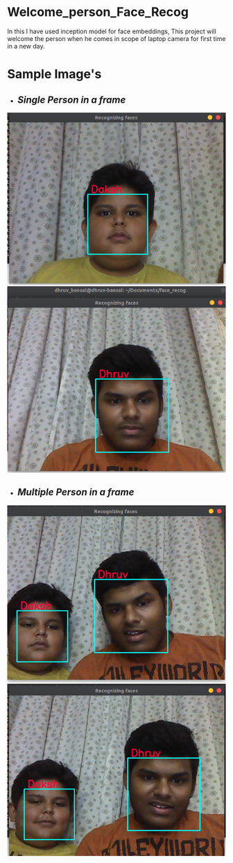 # Welcome_person_Face_Recog
In this I have used inception model for face embeddings, This project will welcome the person when he comes in scope of laptop camera for first time in a new day.

# Sample Image's

* ## _Single Person in a frame_
![](/sample/sample1.png)
![](/sample/sample2.png)


* ## _Multiple Person in a frame_
![](/sample/sample3.png)
![](/sample/sample4.png)
